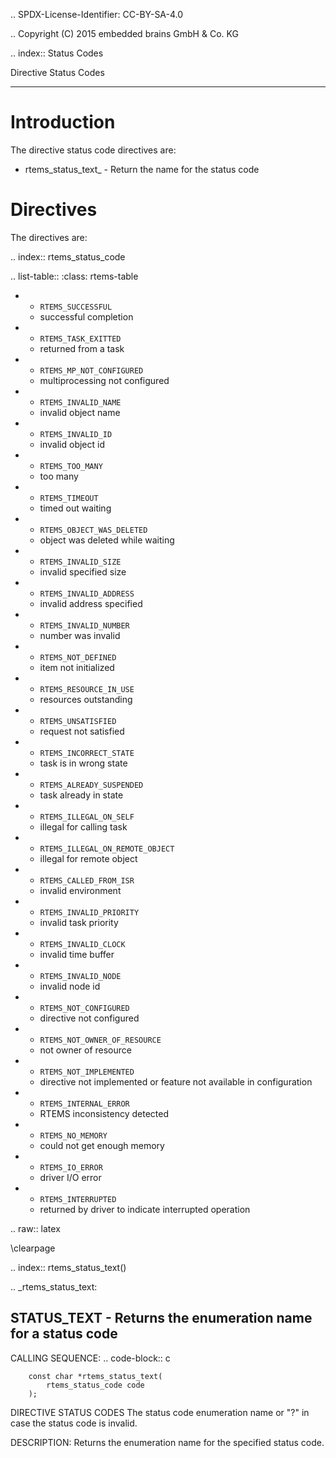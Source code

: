 .. SPDX-License-Identifier: CC-BY-SA-4.0

.. Copyright (C) 2015 embedded brains GmbH & Co. KG

.. index:: Status Codes

Directive Status Codes
**********************

Introduction
============

The directive status code directives are:

- rtems_status_text_ - Return the name for the status code

Directives
==========

The directives are:

.. index:: rtems_status_code

.. list-table::
 :class: rtems-table

 * - ``RTEMS_SUCCESSFUL``
   - successful completion
 * - ``RTEMS_TASK_EXITTED``
   - returned from a task
 * - ``RTEMS_MP_NOT_CONFIGURED``
   - multiprocessing not configured
 * - ``RTEMS_INVALID_NAME``
   - invalid object name
 * - ``RTEMS_INVALID_ID``
   - invalid object id
 * - ``RTEMS_TOO_MANY``
   - too many
 * - ``RTEMS_TIMEOUT``
   - timed out waiting
 * - ``RTEMS_OBJECT_WAS_DELETED``
   - object was deleted while waiting
 * - ``RTEMS_INVALID_SIZE``
   - invalid specified size
 * - ``RTEMS_INVALID_ADDRESS``
   - invalid address specified
 * - ``RTEMS_INVALID_NUMBER``
   - number was invalid
 * - ``RTEMS_NOT_DEFINED``
   - item not initialized
 * - ``RTEMS_RESOURCE_IN_USE``
   - resources outstanding
 * - ``RTEMS_UNSATISFIED``
   - request not satisfied
 * - ``RTEMS_INCORRECT_STATE``
   - task is in wrong state
 * - ``RTEMS_ALREADY_SUSPENDED``
   - task already in state
 * - ``RTEMS_ILLEGAL_ON_SELF``
   - illegal for calling task
 * - ``RTEMS_ILLEGAL_ON_REMOTE_OBJECT``
   - illegal for remote object
 * - ``RTEMS_CALLED_FROM_ISR``
   - invalid environment
 * - ``RTEMS_INVALID_PRIORITY``
   - invalid task priority
 * - ``RTEMS_INVALID_CLOCK``
   - invalid time buffer
 * - ``RTEMS_INVALID_NODE``
   - invalid node id
 * - ``RTEMS_NOT_CONFIGURED``
   - directive not configured
 * - ``RTEMS_NOT_OWNER_OF_RESOURCE``
   - not owner of resource
 * - ``RTEMS_NOT_IMPLEMENTED``
   - directive not implemented or feature not available in configuration
 * - ``RTEMS_INTERNAL_ERROR``
   - RTEMS inconsistency detected
 * - ``RTEMS_NO_MEMORY``
   - could not get enough memory
 * - ``RTEMS_IO_ERROR``
   - driver I/O error
 * - ``RTEMS_INTERRUPTED``
   - returned by driver to indicate interrupted operation

.. raw:: latex

   \clearpage

.. index:: rtems_status_text()

.. _rtems_status_text:

STATUS_TEXT - Returns the enumeration name for a status code
------------------------------------------------------------

CALLING SEQUENCE:
    .. code-block:: c

        const char *rtems_status_text(
            rtems_status_code code
        );

DIRECTIVE STATUS CODES
    The status code enumeration name or "?" in case the status code is invalid.

DESCRIPTION:
    Returns the enumeration name for the specified status code.
